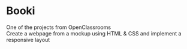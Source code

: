 # Booki
One of the projects from OpenClassrooms
<br>
Create a webpage from a mockup using HTML & CSS and implement a responsive layout

